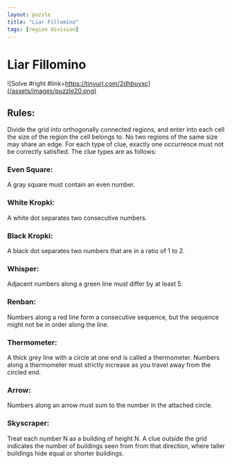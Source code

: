 ```yaml
---
layout: puzzle
title: "Liar Fillomino"
tags: [region division]
---
```


# Liar Fillomino

![Solve #right #link=https://tinyurl.com/2dhbuyxc](/assets/images/puzzle20.png)

## Rules:

Divide the grid into orthogonally connected regions, and enter into each cell the size of the region the cell belongs to. No two regions of the same size may share an edge. For each type of clue, exactly one occurrence must not be correctly satisfied. The clue types are as follows:

### Even Square:

A gray square must contain an even number.

### White Kropki:

A white dot separates two consecutive numbers.

### Black Kropki:

A black dot separates two numbers that are in a ratio of 1 to 2.

### Whisper:

Adjacent numbers along a green line must differ by at least 5.

### Renban:

Numbers along a red line form a consecutive sequence, but the sequence might not be in order along the line.

### Thermometer:

A thick grey line with a circle at one end is called a thermometer. Numbers along a thermometer must strictly increase as you travel away from the circled end.

### Arrow:

Numbers along an arrow must sum to the number in the attached circle.

### Skyscraper:

Treat each number N as a building of height N. A clue outside the grid indicates the number of buildings seen from from that direction, where taller buildings hide equal or shorter buildings. 
